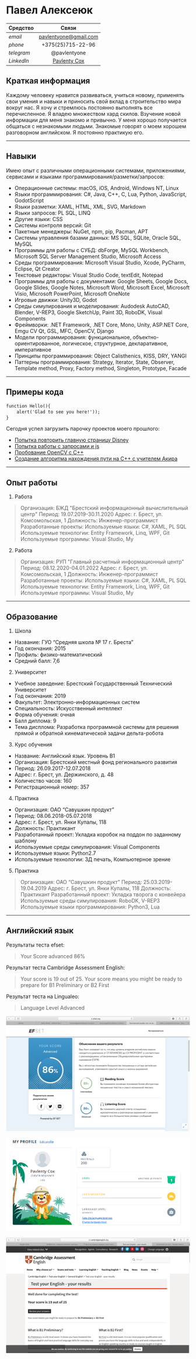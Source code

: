 # Павел Алексеюк

Средство   | Связи
-----------|:----------------------:
*email*    | pavlentyone@gmail.com
*phone*    | +375(25)715-22-96
*telegram* | @pavlentyone
*LinkedIn* | [Pavlenty Cox](https://www.linkedin.com/in/pavlenty-cox-963b23192)

## Краткая информация
Каждому человеку нравится развиваться, учиться новому, применять свои умения и навыки и приносить свой вклад в строительство мира вокруг нас. Я хочу и стремлюсь постоянно выполнять все перечисленное. 
Я владею множеством хард скилов. Bзучение новой информации для меня знакомо и привычно. У меня хорошо получается общаться с незнакомыми людьми. Знакомые говорят о моем хорошем разговорном английском. Я постоянно практикую его.

---
## Навыки
Имею опыт с различными операционными системами, приложениями, сервисами и языками программирования/разметки/запросов:
* Операционные системы: macOS, iOS, Android, Windows NT, Linux
* Языки программирования: C#, Java, C++, C, Lua, Python, JavaScript, GodotScript
* Языки разметки: XAML, HTML, XML, SVG, Markdown
* Языки запросов: PL SQL, LINQ
* Другие языки: CSS
* Cистемы контроля версий: Git
* Пакетные менеджеры: NuGet, npm, pip, Pacman, APT
* Системы управления базами данных: MS SQL, SQLite, Oracle SQL, MySQL
* Программы для работы с СУБД: dbForge, MySQL Workbench, Microsoft SQL Server Management Studio, Microsoft Access
* Среды программирования: Microsoft Visual Studio, Xcode, PyCharm, Eclipse, Qt Creator
* Текстовые редакторы: Visual Studio Code, textEdit, Notepad
* Программы для работы с документами: Google Sheets, Google Docs, Google Slides, Google Notes, Microsoft Word, Microsoft Excel, Microsoft Visio, Microsoft PowerPoint, Microsoft OneNote
* Игровые движки: Unity3D, Godot
* Среды симулирования и моделирования: Audodesk AutoCAD, Blender, V-REP3, Google SketchUp, Paint 3D, RoboDK, Visual Components
* Фреймворки: .NET Framework, .NET Core, Mono, Unity, ASP.NET Core, Emgu CV Qt, GSL, MFC, OpenCV, Django
* Модели программирования: функциональное, объектно-ориентированное, логическое, структурное, декларативное, императивное
* Принципы программирования: Object Calisthenics, KISS, DRY, YANGI
* Паттерны программирования: Strategy, Iterator, State, Observer, Template method, Proxy, Factory method, Singleton, Prototype, Facade

---
## Примеры кода
```
function Hello(){
    alert('Glad to see you here!'));
}
```
Сегодня успел загрузить парочку проектов моего прошлого: 
* [Попытка повторить главную страницу Disney](https://github.com/pavlentyone/ssp1.git)
* [Попытка работы с запросами и js](https://github.com/pavlentyone/ssp4.git)
* [Пробование OpenCV с C++](https://github.com/pavlentyone/OpenCVProjects.git)
* [Создание алгоритма нахождения пути на C++ с учителем Акира](https://github.com/pavlentyone/AkiraLuckyDog.git)

---
## Опыт работы
1. Работа
> Организация: БЖД "Брестский информационный вычислительный центр"
    Период: 19.07.2019-30.11.2020
    Адрес: г. Брест, ул. Комсомольская, 1
    Должность: Инженер-программист
    Разработанные проекты: 
    Используемые языки: C#, XAML, PL SQL
    Используемые технологии: Entity Framework, Linq, WPF, Git
    Используемые программы: Visual Studio, My
2. Работа
> Организация: РУП "Главный расчетный информационный центр"
    Период: 08.12.2020-04.01.2022
    Адрес: г. Брест, ул. Комсомольская, 1
    Должность: Инженер-программист
    Разработанные проекты: 
    Используемые языки: C#, XAML, PL SQL
    Используемые технологии: Entity Framework, Linq, WPF, Git
    Используемые программы: Visual Studio, My

---
## Образование
1. Школа
* Название: ГУО “Средняя школа № 17 г. Бреста”
* Год окончания: 2015
* Профиль: физико-математический
* Средний балл: 7,6
2. Университет
* Учебное заведение: Брестский Государственный Технический Университет
* Год окончания: 2019
* Факультет: Электронно-информационных систем
* Специальность: Искусственный интеллект
* Форма обучения: очная
* Балл диплома: 9
* Тема дисплома: Разработка программной системы для решения прямой и обратной кинематической задачи дельта-робота
3. Курс обучения
* Название: Английский язык. Уровень B1
* Организация: Брестский местный фонд регионального развития
* Период: 26.09.2017-12.07.2018
* Адрес: г. Брест, ул. Держинского, д. 48
* Количество часов: 160
* Регистрационный номер: 357
4. Практика
* Организация: ОАО “Савушкин продукт”
* Период: 08.06.2018-05.07.2018
* Адрес: г. Брест, ул. Янки Купалы, 118
* Должность: Практикант
* Разработанный проект: Укладка коробок на поддон по заданному шаблону
* Используемые среды симулирования: Visual Components
* Используемые языки: Python2.7
* Используемые технологии: 3Д печать, Компьютерное зрение
5. Практика
> Организация: ОАО “Савушкин продукт”
    Период: 25.03.2019-19.04.2019
    Адрес: г. Брест, ул. Янки Купалы, 118
    Должность: Практикант
    Разработанный проект: Укладка творога с конвейера
    Используемые среды симулирования: RoboDK, V-REP3
    Используемые языки программирования: Python3, Lua

---
## Английский язык
Результаты теста efset:
> Your Score advanced 86%

Результат теста Cambridge Assessment English:
> Your score is 19 out of 25. 
> Your score means you might be ready to prepare for B1 Preliminary or B2 First

Результат теста на Lingualeo:
> Language Level Advanced

![EfSet](/img/Screen_Shot_2021-12-13_at_8.46.32_PM.png "Скрин результата теста EfSet")

![Lingualeo](/img/Screen_Shot_2022-01-03_at_3.04.24_PM.png "Скрин Lingualeo")

![Cambridge](/img/Screen_Shot_2021-11-22_at_7.31.21_PM.png "Скрин результата теста Cambridge Assessment English")